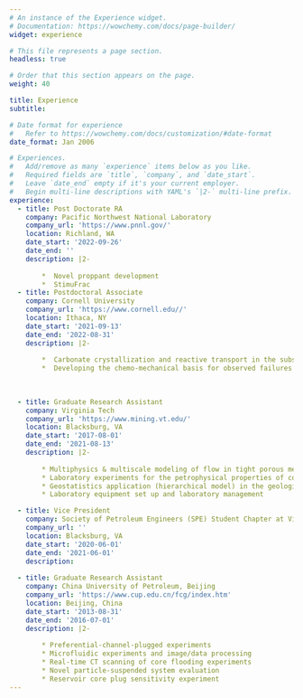 ```yaml
---
# An instance of the Experience widget.
# Documentation: https://wowchemy.com/docs/page-builder/
widget: experience

# This file represents a page section.
headless: true

# Order that this section appears on the page.
weight: 40

title: Experience
subtitle:

# Date format for experience
#   Refer to https://wowchemy.com/docs/customization/#date-format
date_format: Jan 2006

# Experiences.
#   Add/remove as many `experience` items below as you like.
#   Required fields are `title`, `company`, and `date_start`.
#   Leave `date_end` empty if it's your current employer.
#   Begin multi-line descriptions with YAML's `|2-` multi-line prefix.
experience:
  - title: Post Doctorate RA
    company: Pacific Northwest National Laboratory
    company_url: 'https://www.pnnl.gov/'
    location: Richland, WA
    date_start: '2022-09-26'
    date_end: ''
    description: |2-
    
        *  Novel proppant development
        *  StimuFrac 
  - title: Postdoctoral Associate
    company: Cornell University
    company_url: 'https://www.cornell.edu//'
    location: Ithaca, NY
    date_start: '2021-09-13'
    date_end: '2022-08-31'
    description: |2-
    
        *  Carbonate crystallization and reactive transport in the subsurface conditions (microfluidics experiment, Raman microscopy, and OpenFOAM and PHREEQC simulation)
        *  Developing the chemo-mechanical basis for observed failures in engineered and natural materials
		
		
		
  - title: Graduate Research Assistant
    company: Virginia Tech
    company_url: 'https://www.mining.vt.edu/'
    location: Blacksburg, VA
    date_start: '2017-08-01'
    date_end: '2021-08-13'
    description: |2-
    
        * Multiphysics & multiscale modeling of flow in tight porous media by MATLAB and finite difference method
        * Laboratory experiments for the petrophysical properties of conventional and unconventional rock samples
        * Geostatistics application (hierarchical model) in the geological formation properties investigation
        * Laboratory equipment set up and laboratory management

  - title: Vice President
    company: Society of Petroleum Engineers (SPE) Student Chapter at Virginia Tech 
    company_url: ''
    location: Blacksburg, VA
    date_start: '2020-06-01'
    date_end: '2021-06-01'
    description: 
        
  - title: Graduate Research Assistant
    company: China University of Petroleum, Beijing
    company_url: 'https://www.cup.edu.cn/fcg/index.htm'
    location: Beijing, China
    date_start: '2013-08-31'
    date_end: '2016-07-01'
    description: |2-
    
        * Preferential-channel-plugged experiments
        * Microfluidic experiments and image/data processing
        * Real-time CT scanning of core flooding experiments
        * Novel particle-suspended system evaluation
        * Reservoir core plug sensitivity experiment
---
```

